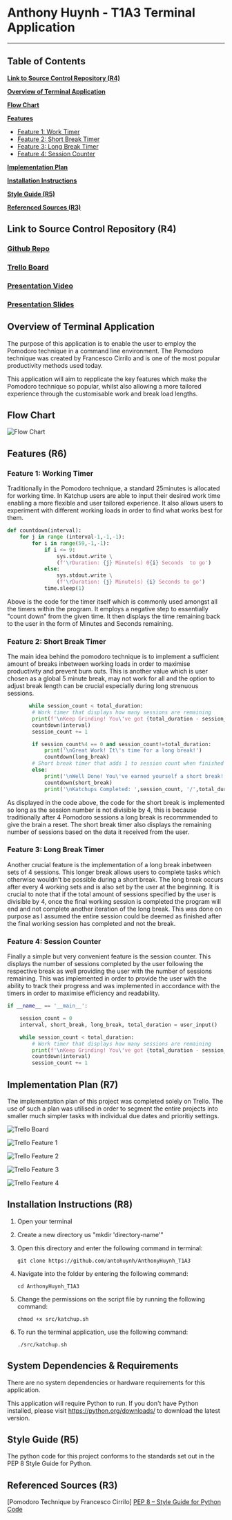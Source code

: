 # Anthony Huynh - T1A3 Terminal Application

---

## Table of Contents

[**Link to Source Control Repository (R4)**](#link-to-source-control-repository-r4)

[**Overview of Terminal Application**](#overview-of-terminal-application)

[**Flow Chart**](#flow-chart)

[**Features**](#features-r6)

- [Feature 1: Work Timer](#feature-1-working-timer)
- [Feature 2: Short Break Timer](#feature-2-short-break-timer)
- [Feature 3: Long Break Timer](#feature-3-long-break-timer)
- [Feature 4: Session Counter](#feature-4-session-counter)

[**Implementation Plan**](#implementation-plan-r7)

[**Installation Instructions**](#installation-instructions-r8)

[**Style Guide (R5)**](#style-guide-r5)

[**Referenced Sources (R3)**](#referenced-sources-r3)


## Link to Source Control Repository (R4)

### [Github Repo](https://github.com/antohuynh/AnthonyHuynh_T1A3)

### [Trello Board](https://trello.com/b/qBlJ2AUS/t1a3)

### [Presentation Video](https://youtu.be/OElkHeih4ho)

### [Presentation Slides](ppt/slides.pdf)

## Overview of Terminal Application

The purpose of this application is to enable the user to employ the Pomodoro technique in a command line environment. The Pomodoro technique was created by Francesco Cirrilo and is one of the most popular productivity methods used today.

This application will aim to repplicate the key features which make the Pomodoro technique so popular, whilst also allowing a more tailored experience through the customisable work and break load lengths. 

## Flow Chart

![Flow Chart](docs/flowchart.JPG)

## Features (R6)

### **Feature 1: Working Timer**

Traditionally in the Pomodoro technique, a standard 25minutes is allocated for working time. In Katchup users are able to input their desired work time enabling a more flexible and user tailored experience. It also allows users to experiment with different working loads in order to find what works best for them.

```python
def countdown(interval):
    for j in range (interval-1,-1,-1):
        for i in range(59,-1,-1):
            if i <= 9:
                sys.stdout.write \
                (f'\rDuration: {j} Minute(s) 0{i} Seconds  to go')
            else:
                sys.stdout.write \
                (f'\rDuration: {j} Minute(s) {i} Seconds to go')
            time.sleep(1)
```

Above is the code for the timer itself which is commonly used amongst all the timers within the program. It employs a negative step to essentially "count down" from the given time. It then displays the time remaining back to the user in the form of Minutes and Seconds remaining.

### **Feature 2: Short Break Timer**

The main idea behind the pomodoro technique is to implement a sufficient amount of breaks inbetween working loads in order to maximise productivity and prevent burn outs. This is another value which is user chosen as a global 5 minute break, may not work for all and the option to adjust break length can be crucial especially during long strenuous sessions. 

```python
       while session_count < total_duration:
        # Work timer that displays how many sessions are remaining
        print(f'\nKeep Grinding! You\'ve got {total_duration - session_count} Katchups remaining!')
        countdown(interval)
        session_count += 1

        if session_count%4 == 0 and session_count!=total_duration:
            print('\nGreat Work! It\'s time for a long break!')
            countdown(long_break)
        # Short break timer that adds 1 to session count when finished
        else:
            print('\nWell Done! You\'ve earned yourself a short break!')
            countdown(short_break)
            print('\nKatchups Completed: ',session_count, '/',total_duration)  
```
As displayed in the code above, the code for the short break is implemented so long as the session number is not divisible by 4, this is because traditionally after 4 Pomodoro sessions a long break is recommmended to give the brain a reset. The short break timer also displays the remaining number of sessions based on the data it received from the user.

### **Feature 3: Long Break Timer**

Another crucial feature is the implementation of a long break inbetween sets of 4 sessions. This longer break allows users to complete tasks which otherwise wouldn't be possible during a short break. The long break occurs after every 4 working sets and is also set by the user at the beginning. It is crucial to note that if the total amount of sessions specified by the user is divisible by 4, once the final working session is completed the program will end and not complete another iteration of the long break. This was done on purpose as I assumed the entire session could be deemed as finished after the final working session has completed and not the break.


### **Feature 4: Session Counter**

Finally a simple but very convenient feature is the session counter. This displays the number of sessions completed by the user following the respective break as well providing the user with the number of sessions remaining. This was implemented in order to provide the user with the ability to track their progress and was implemented in accordance with the timers in order to maximise efficiency and readability.

```python
if __name__ == '__main__':

    session_count = 0
    interval, short_break, long_break, total_duration = user_input()

    while session_count < total_duration:
        # Work timer that displays how many sessions are remaining
        print(f'\nKeep Grinding! You\'ve got {total_duration - session_count} Katchups remaining!')
        countdown(interval)
        session_count += 1
```

## Implementation Plan (R7)

The implementation plan of this project was completed solely on Trello. The use of such a plan was utilised in order to segment the entire projects into smaller much simpler tasks with individual due dates and prioritiy settings. 

![Trello Board](docs/trello.PNG)

![Trello Feature 1](docs/trello1.PNG)

![Trello Feature 2](docs/trello2.PNG)

![Trello Feature 3](docs/trello3.PNG)

![Trello Feature 4](docs/trello4.PNG)


## Installation Instructions (R8)

1. Open your terminal 
2. Create a new directory us "mkdir 'directory-name'"
3. Open this directory and enter the following command in terminal:

   ```git clone https://github.com/antohuynh/AnthonyHuynh_T1A3```

4. Navigate into the folder by entering the following command:

   ```cd AnthonyHuynh_T1A3```

5. Change the permissions on the script file by running the following command:

   ```chmod +x src/katchup.sh```

6. To run the terminal application, use the following command:

    ```./src/katchup.sh```

## System Dependencies & Requirements

There are no system dependencies or hardware requirements for this application.

This application will require Python to run. If you don't have Python installed, please visit <https://python.org/downloads/> to download the latest version.

## Style Guide (R5)

The python code for this project conforms to the standards set out in the PEP 8 Style Guide for Python.

## Referenced Sources (R3)

[Pomodoro Technique by Francesco Cirrilo]
[PEP 8 – Style Guide for Python Code](https://peps.python.org/pep-0008/)